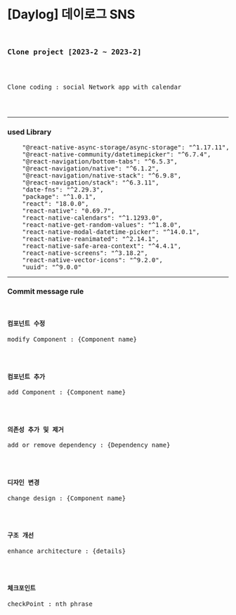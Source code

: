 <h1>[Daylog] 데이로그 SNS</h1>
<pre>
  <h3>Clone project [2023-2 ~ 2023-2]</h3>

<p>Clone coding : social Network app with calendar</p>


</pre>
  <hr/>
  <h3>used Library</h3>

  <pre>
    "@react-native-async-storage/async-storage": "^1.17.11",
    "@react-native-community/datetimepicker": "^6.7.4",
    "@react-navigation/bottom-tabs": "^6.5.3",
    "@react-navigation/native": "^6.1.2",
    "@react-navigation/native-stack": "^6.9.8",
    "@react-navigation/stack": "^6.3.11",
    "date-fns": "^2.29.3",
    "package": "^1.0.1",
    "react": "18.0.0",
    "react-native": "0.69.7",
    "react-native-calendars": "^1.1293.0",
    "react-native-get-random-values": "^1.8.0",
    "react-native-modal-datetime-picker": "^14.0.1",
    "react-native-reanimated": "^2.14.1",
    "react-native-safe-area-context": "^4.4.1",
    "react-native-screens": "^3.18.2",
    "react-native-vector-icons": "^9.2.0",
    "uuid": "^9.0.0"
</pre>


<hr/>
  <h3>Commit message rule</h3>
  <pre>
  <h4>컴포넌트 수정</h4><p>modify Component : {Component name}</p>
  <h4>컴포넌트 추가</h4><p>add Component : {Component name}</p>
  <h4>의존성 추가 및 제거</h4><p>add or remove dependency : {Dependency name}</p>
  <h4>디자인 변경</h4><p>change design : {Component name}</p>
  <h4>구조 개선</h4><p>enhance architecture : {details}</p>
  <h4>체크포인트</h4><p>checkPoint : nth phrase</p>
  </pre>

  
